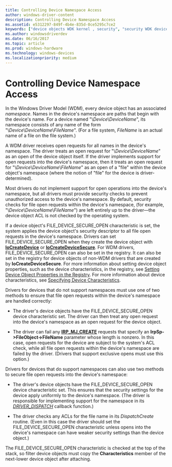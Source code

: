```yaml
---
title: Controlling Device Namespace Access
author: windows-driver-content
description: Controlling Device Namespace Access
ms.assetid: e5312297-849f-4b4e-835d-0ce5295c7ce2
keywords: ["device objects WDK kernel , security", "security WDK device objects", "device namespace access WDK kernel", "namespaces WDK device objects", "file open requests WDK device objects", "open requests WDK device objects"]
ms.author: windowsdriverdev
ms.date: 06/16/2017
ms.topic: article
ms.prod: windows-hardware
ms.technology: windows-devices
ms.localizationpriority: medium
---
```


# Controlling Device Namespace Access





In the Windows Driver Model (WDM), every device object has an associated *namespace*. Names in the device's namespace are paths that begin with the device's name. For a device named "\\*Device*\\*DeviceName*", its namespace consists of any name of the form "\\*Device*\\*DeviceName*\\*FileName*". (For a file system, *FileName* is an actual name of a file on the file system.)

A WDM driver receives open requests for all names in the device's namespace. The driver treats an open request for "\\*Device*\\*DeviceName*" as an open of the device object itself. If the driver implements support for open requests into the device's namespace, then it treats an open request for "\\*Device*\\*DeviceName*\\*FileName*" as an open of a "file" within the device object's namespace (where the notion of "file" for the device is driver-determined).

Most drivers do not implement support for open operations into the device's namespace, but all drivers must provide security checks to prevent unauthorized access to the device's namespace. By default, security checks for file open requests within the device's namespace, (for example, "\\*Device*\\*DeviceName*\\*FileName*") are left entirely up to the driver—the device object ACL is not checked by the operating system.

If a device object's FILE\_DEVICE\_SECURE\_OPEN characteristic is set, the system applies the device object's security descriptor to all file open requests in the device's namespace. Drivers can set FILE\_DEVICE\_SECURE\_OPEN when they create the device object with [**IoCreateDevice**](https://msdn.microsoft.com/library/windows/hardware/ff548397) or [**IoCreateDeviceSecure**](https://msdn.microsoft.com/library/windows/hardware/ff548407). For WDM drivers, FILE\_DEVICE\_SECURE\_OPEN can also be set in the registry. It can also be set in the registry for device objects of non-WDM drivers that are created by **IoCreateDeviceSecure**. For more information about setting device object properties, such as the device characteristics, in the registry, see [Setting Device Object Properties in the Registry](setting-device-object-properties-in-the-registry.md). For more information about device characteristics, see [Specifying Device Characteristics](specifying-device-characteristics.md).

Drivers for devices that do not support namespaces must use one of two methods to ensure that file open requests within the device's namespace are handled correctly:

-   The driver's device objects have the FILE\_DEVICE\_SECURE\_OPEN device characteristic set. The driver can then treat any open request into the device's namespace as an open request for the device object.

-   The driver can fail any [**IRP\_MJ\_CREATE**](https://msdn.microsoft.com/library/windows/hardware/ff550729) requests that specify an **IrpSp-&gt;FileObject-&gt;FileName** parameter whose length is nonzero. In this case, open requests for the device are subject to the system's ACL check, while all file open requests within the device's namespace are failed by the driver. (Drivers that support exclusive opens must use this option.)

Drivers for devices that do support namespaces can also use two methods to secure file open requests into the device's namespace:

-   The driver's device objects have the FILE\_DEVICE\_SECURE\_OPEN device characteristic set. This ensures that the security settings for the device apply uniformly to the device's namespace. (The driver is responsible for implementing support for the namespace in its [*DRIVER_DISPATCH*](https://docs.microsoft.com/windows-hardware/drivers/ddi/content/wdm/nc-wdm-driver_dispatch) callback function.)

-   The driver checks any ACLs for the file name in its *DispatchCreate* routine. (Even in this case the driver should set the FILE\_DEVICE\_SECURE\_OPEN characteristic unless opens into the device's namespace can have weaker security settings than the device object.)

The FILE\_DEVICE\_SECURE\_OPEN characteristic is checked at the top of the stack, so filter device objects must copy the **Characteristics** member of the next-lower device object after attaching.

 

 




